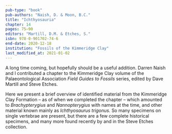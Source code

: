 ```yaml
---
pub-type: "book"
pub-authors: "Naish, D. & Moon, B.C."
title: "Ichthyosauria"
chapter: 14
pages: 75–90
editors: "Martill, D.M. & Etches, S."
isbn: 978-0-901702-74-6
end-date: 2020-12-18
institution: "Fossils of the Kimmeridge Clay"
last_modified_at: 2021-01-02
---
```

A long time coming, but hopefully should be a useful addition. Darren Naish and I
contributed a chapter to the Kimmeridge Clay volume of the Palaeontological
Association _Field Guides to Fossils_ series, edited by Dave Martill and Steve
Etches.

Here we present a brief overview of identified material from the Kimmeridge Clay
Formation – as of when we completed the chapter – which amounted to
_Brachypterygius_ and _Nannopterygius_ with names at the time, and other
material known mainly as _Ichthyosaurus trigonus._ So many specimens on single
vertebrae are present, but there are a few complete historical specimens, and
many more found recently by and in the Steve Etches collection.
